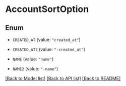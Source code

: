 # AccountSortOption

## Enum


* `CREATED_AT` (value: `"created_at"`)

* `CREATED_AT2` (value: `"-created_at"`)

* `NAME` (value: `"name"`)

* `NAME2` (value: `"-name"`)


[[Back to Model list]](../README.md#documentation-for-models) [[Back to API list]](../README.md#documentation-for-api-endpoints) [[Back to README]](../README.md)


